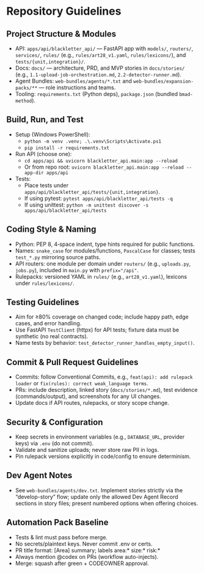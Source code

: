 # Repository Guidelines

## Project Structure & Modules
- API: `apps/api/blackletter_api/` — FastAPI app with `models/`, `routers/`, `services/`, `rules/` (e.g., `rules/art28_v1.yaml`, `rules/lexicons/`), and `tests/{unit,integration}/`.
- Docs: `docs/` — architecture, PRD, and MVP stories in `docs/stories/` (e.g., `1.1-upload-job-orchestration.md`, `2.2-detector-runner.md`).
- Agent Bundles: `web-bundles/agents/*.txt` and `web-bundles/expansion-packs/**` — role instructions and teams.
- Tooling: `requirements.txt` (Python deps), `package.json` (bundled `bmad-method`).

## Build, Run, and Test
- Setup (Windows PowerShell):
  - `python -m venv .venv; .\.venv\Scripts\Activate.ps1`
  - `pip install -r requirements.txt`
- Run API (choose one):
  - `cd apps/api && uvicorn blackletter_api.main:app --reload`
  - Or from repo root: `uvicorn blackletter_api.main:app --reload --app-dir apps/api`
- Tests:
  - Place tests under `apps/api/blackletter_api/tests/{unit,integration}`.
  - If using pytest: `pytest apps/api/blackletter_api/tests -q`
  - If using unittest: `python -m unittest discover -s apps/api/blackletter_api/tests`

## Coding Style & Naming
- Python: PEP 8, 4‑space indent, type hints required for public functions.
- Names: `snake_case` for modules/functions, `PascalCase` for classes; tests `test_*.py` mirroring source paths.
- API routers: one module per domain under `routers/` (e.g., `uploads.py`, `jobs.py`), included in `main.py` with `prefix="/api"`.
- Rulepacks: versioned YAML in `rules/` (e.g., `art28_v1.yaml`), lexicons under `rules/lexicons/`.

## Testing Guidelines
- Aim for ≥80% coverage on changed code; include happy path, edge cases, and error handling.
- Use FastAPI `TestClient` (httpx) for API tests; fixture data must be synthetic (no real contracts).
- Name tests by behavior: `test_detector_runner_handles_empty_input()`.

## Commit & Pull Request Guidelines
- Commits: follow Conventional Commits, e.g., `feat(api): add rulepack loader` or `fix(rules): correct weak_language terms`.
- PRs: include description, linked story (`docs/stories/*.md`), test evidence (commands/output), and screenshots for any UI changes.
- Update docs if API routes, rulepacks, or story scope change.

## Security & Configuration
- Keep secrets in environment variables (e.g., `DATABASE_URL`, provider keys) via `.env` (do not commit).
- Validate and sanitize uploads; never store raw PII in logs.
- Pin rulepack versions explicitly in code/config to ensure determinism.

## Dev Agent Notes
- See `web-bundles/agents/dev.txt`. Implement stories strictly via the “develop-story” flow; update only the allowed Dev Agent Record sections in story files; present numbered options when offering choices.


## Automation Pack Baseline

- Tests & lint must pass before merge.
- No secrets/plaintext keys. Never commit .env or certs.
- PR title format: [Area] summary; labels area:* size:* risk:*
- Always mention @codex on PRs (workflow auto-injects).
- Merge: squash after green + CODEOWNER approval.
